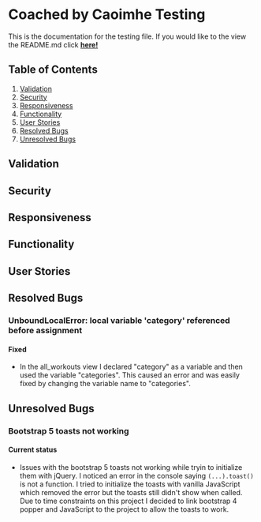 # Coached by Caoimhe Testing

This is the documentation for the testing file. If you would like to the view the README.md click **[here!](README.md)**

## Table of Contents

1. [Validation](#validation)
2. [Security](#security)
3. [Responsiveness](#responsiveness)
4. [Functionality](#functionality)
5. [User Stories](#user-stories)
6. [Resolved Bugs](#resolved-bugs)
7. [Unresolved Bugs](#unresolved-bugs)

## Validation

## Security

## Responsiveness

## Functionality

## User Stories

## Resolved Bugs

### UnboundLocalError: local variable 'category' referenced before assignment

#### Fixed

- In the all_workouts view I declared "category" as a variable and then used the variable "categories". This caused an error and was easily fixed by changing the variable name to "categories".

## Unresolved Bugs

### Bootstrap 5 toasts not working

#### Current status

- Issues with the bootstrap 5 toasts not working while tryin to initialize them with jQuery. I noticed an error in the console saying `(...).toast()` is not a function. I tried to initialize the toasts with vanilla JavaScript which removed the error but the toasts still didn't show when called. Due to time constraints on this project I decided to link bootstrap 4 popper and JavaScript to the project to allow the toasts to work.
